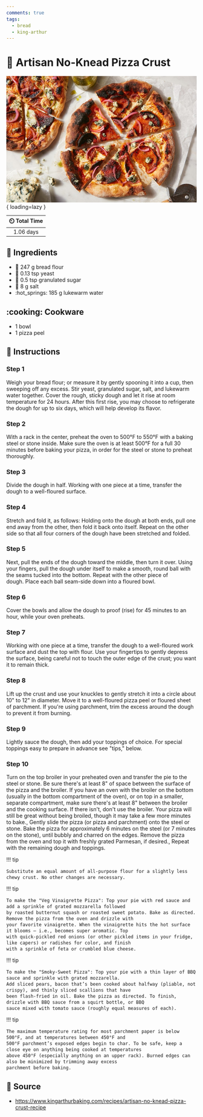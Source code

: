 ```yaml
---
comments: true
tags:
  - bread
  - king-arthur
---
```

# :pizza: Artisan No-Knead Pizza Crust

![Artisan No-Knead Pizza Crust][1]{ loading=lazy }

| :timer_clock: Total Time |
|:-----------------------: |
| 1.06 days |

## :salt: Ingredients

- :ear_of_rice: 247 g bread flour
- :microbe: 0.13 tsp yeast
- :candy: 0.5 tsp granulated sugar
- :salt: 8 g salt
- :hot_springs: 185 g lukewarm water

## :cooking: Cookware

- 1 bowl
- 1 pizza peel

## :pencil: Instructions

### Step 1

Weigh your bread flour; or measure it by gently spooning it into a cup, then sweeping off any excess. Stir yeast,
granulated sugar, salt, and lukewarm water together. Cover the rough, sticky dough and let it rise at room temperature
for 24 hours. After this first rise, you may choose to refrigerate the dough for up to six days, which will help develop
its flavor.

### Step 2

With a rack in the center, preheat the oven to 500°F to 550°F with a baking steel or stone inside. Make sure the oven
is at least 500°F for a full 30 minutes before baking your pizza, in order for the steel or stone to preheat
thoroughly.

### Step 3

Divide the dough in half. Working with one piece at a time, transfer the dough to a well-floured surface.

### Step 4

Stretch and fold it, as follows: Holding onto the dough at both ends, pull one end away from the other, then fold it
back onto itself. Repeat on the other side so that all four corners of the dough have been stretched and folded.

### Step 5

Next, pull the ends of the dough toward the middle, then turn it over. Using your fingers, pull the dough under itself
to make a smooth, round ball with the seams tucked into the bottom. Repeat with the other piece of dough. Place each
ball seam-side down into a floured bowl.

### Step 6

Cover the bowls and allow the dough to proof (rise) for 45 minutes to an hour, while your oven preheats.

### Step 7

Working with one piece at a time, transfer the dough to a well-floured work surface and dust the top with flour. Use
your fingertips to gently depress the surface, being careful not to touch the outer edge of the crust; you want it to
remain thick.

### Step 8

Lift up the crust and use your knuckles to gently stretch it into a circle about 10" to 12" in diameter. Move it to a
well-floured pizza peel or floured sheet of parchment. If you're using parchment, trim the excess around the dough to
prevent it from burning.

### Step 9

Lightly sauce the dough, then add your toppings of choice. For special toppings easy to prepare in advance see "tips,"
below.

### Step 10

Turn on the top broiler in your preheated oven and transfer the pie to the steel or stone. Be sure there's at least 8"
of space between the surface of the pizza and the broiler. If you have an oven with the broiler on the bottom (usually
in the bottom compartment of the oven), or on top in a smaller, separate compartment, make sure there's at least 8"
between the broiler and the cooking surface. If there isn't, don't use the broiler. Your pizza will still be great
without being broiled, though it may take a few more minutes to bake., Gently slide the pizza (or pizza and parchment)
onto the steel or stone. Bake the pizza for approximately 6 minutes on the steel (or 7 minutes on the stone), until
bubbly and charred on the edges. Remove the pizza from the oven and top it with freshly grated Parmesan, if desired.,
Repeat with the remaining dough and toppings.

!!! tip

    Substitute an equal amount of all-purpose flour for a slightly less chewy crust. No other changes are necessary.

!!! tip

    To make the "Veg Vinaigrette Pizza": Top your pie with red sauce and add a sprinkle of grated mozzarella followed
    by roasted butternut squash or roasted sweet potato. Bake as directed. Remove the pizza from the oven and drizzle with
    your favorite vinaigrette. When the vinaigrette hits the hot surface it blooms — i.e., becomes super aromatic. Top
    with quick-pickled red onions (or other pickled items in your fridge, like capers) or radishes for color, and finish
    with a sprinkle of feta or crumbled blue cheese.

!!! tip

    To make the "Smoky-Sweet Pizza": Top your pie with a thin layer of BBQ sauce and sprinkle with grated mozzarella.
    Add sliced pears, bacon that’s been cooked about halfway (pliable, not crispy), and thinly sliced scallions that have
    been flash-fried in oil. Bake the pizza as directed. To finish, drizzle with BBQ sauce from a squirt bottle, or BBQ
    sauce mixed with tomato sauce (roughly equal measures of each).

!!! tip

    The maximum temperature rating for most parchment paper is below 500°F, and at temperatures between 450°F and
    500°F parchment’s exposed edges begin to char. To be safe, keep a close eye on anything being cooked at temperatures
    above 450°F (especially anything on an upper rack). Burned edges can also be minimized by trimming away excess
    parchment before baking.

## :link: Source

- <https://www.kingarthurbaking.com/recipes/artisan-no-knead-pizza-crust-recipe>

[1]: <../assets/images/artisan-no-knead-pizza-crust.jpg>
